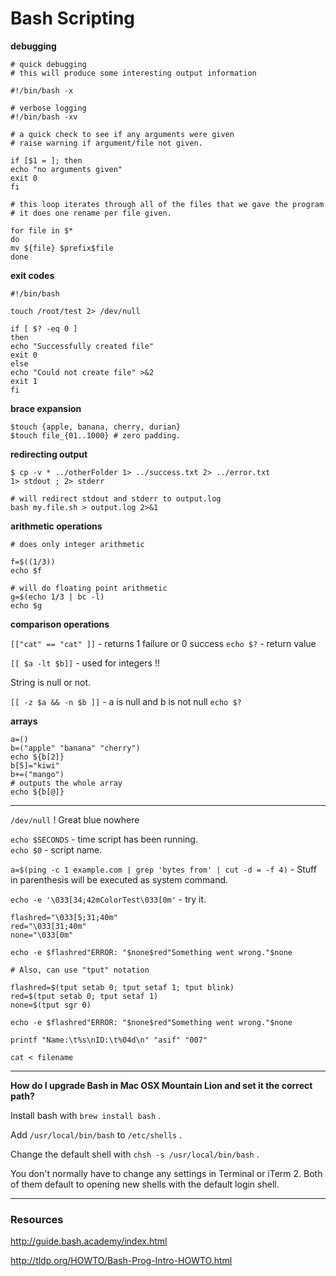 # Bash Scripting #

**debugging**

```
# quick debugging 
# this will produce some interesting output information 
 
#!/bin/bash -x 

# verbose logging
#!/bin/bash -xv 
 
# a quick check to see if any arguments were given 
# raise warning if argument/file not given. 
 
if [$1 = ]; then 
echo "no arguments given" 
exit 0 
fi 
 
# this loop iterates through all of the files that we gave the program 
# it does one rename per file given. 
 
for file in $* 
do 
mv ${file} $prefix$file 
done
```

**exit codes**

``` 
#!/bin/bash  
 
touch /root/test 2> /dev/null  
 
if [ $? -eq 0 ]  
then  
echo "Successfully created file"  
exit 0  
else  
echo "Could not create file" >&2  
exit 1  
fi
```

**brace  expansion**

```
$touch {apple, banana, cherry, durian} 
$touch file_{01..1000} # zero padding.  
```

**redirecting output**

```
$ cp -v * ../otherFolder 1> ../success.txt 2> ../error.txt 
1> stdout ; 2> stderr 

# will redirect stdout and stderr to output.log
bash my.file.sh > output.log 2>&1
```

**arithmetic operations**

```
# does only integer arithmetic

f=$((1/3))
echo $f

# will do floating point arithmetic
g=$(echo 1/3 | bc -l)
echo $g 
```  

**comparison operations**

`[["cat" == "cat" ]]` - returns 1 failure or 0 success 
`echo $?` - return value 

`[[ $a -lt $b]]` - used for integers !!  

String is null or not. 

`[[ -z $a && -n $b ]]` - a is null and b is not null 
`echo $?`

**arrays**

```
a=() 
b=("apple" "banana" "cherry") 
echo ${b[2]} 
b[5]="kiwi" 
b+=("mango") 
# outputs the whole array
echo ${b[@]}
```

---

`/dev/null` ! Great blue nowhere 
  
`echo $SECONDS` - time script has been running.  
`echo $0` - script name. 
  
`a=$(ping -c 1 example.com | grep 'bytes from' | cut -d = -f 4)` - Stuff in parenthesis will be executed as system command.

`echo -e '\033[34;42mColorTest\033[0m'` - try it.  

```
flashred="\033[5;31;40m" 
red="\033[31;40m" 
none="\033[0m" 
  
echo -e $flashred"ERROR: "$none$red"Something went wrong."$none 
  
# Also, can use "tput" notation 
  
flashred=$(tput setab 0; tput setaf 1; tput blink) 
red=$(tput setab 0; tput setaf 1) 
none=$(tput sgr 0) 

echo -e $flashred"ERROR: "$none$red"Something went wrong."$none 
```

`printf "Name:\t%s\nID:\t%04d\n" "asif" "007"`

`cat < filename`

---

**How do I upgrade Bash in Mac OSX Mountain Lion and set it the correct path?**
 
Install bash with `brew install bash` .

Add `/usr/local/bin/bash` to `/etc/shells` .

Change the default shell with `chsh -s /usr/local/bin/bash` .

You don't normally have to change any settings in Terminal or iTerm 2. Both of them default to opening new shells with the default login shell. 

---

### Resources ###

http://guide.bash.academy/index.html 

http://tldp.org/HOWTO/Bash-Prog-Intro-HOWTO.html

